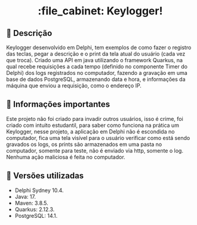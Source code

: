 <h1 align="center">:file_cabinet: Keylogger!</h1>

## :memo: Descrição
Keylogger desenvolvido em Delphi, tem exemplos de como fazer o registro das teclas, pegar a descrição e o print da tela atual do usuário (cada vez que troca). Criado uma API em java utilizando o framework Quarkus, na qual recebe requisições a cada tempo (definido no componente Timer do Delphi) dos logs registrados no computador, fazendo a gravação em uma base de dados PostgreSQL, armazenando data e hora, e informações da máquina que enviou a requisição, como o endereço IP.

## :memo: Informações importantes
Este projeto não foi criado para invadir outros usuários, isso é crime, foi criado com intuito estudantil, para saber como funciona na prática um Keylogger, nesse projeto, a aplicação em Delphi não é escondida no computador, fica uma tela visível para o usuário verificar como está sendo gravados os logs, os prints são armazenados em uma pasta no computador, somente para teste, não é enviado via http, somente o log. Nenhuma ação maliciosa é feita no computador.

## :wrench: Versões utilizadas
* Delphi Sydney 10.4.
* Java: 17.
* Maven: 3.8.5.
* Quarkus: 2.12.3.
* PostgreSQL: 14.1.
